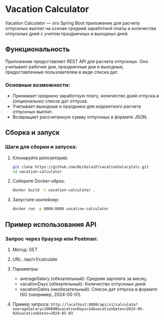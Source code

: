 # Vacation Calculator

Vacation Calculator — это Spring Boot приложение для расчета отпускных выплат на основе средней заработной платы и количества отпускных дней с учетом праздничных и выходных дней.

## Функциональность

Приложение предоставляет REST API для расчета отпускных. Оно учитывает рабочие дни, праздничные дни и выходные, предоставленные пользователем в виде списка дат.

### Основные возможности:
- Принимает среднюю заработную плату, количество дней отпуска и (опционально) список дат отпуска.
- Учитывает выходные и праздники для корректного расчета отпускных выплат.
- Возвращает рассчитанную сумму отпускных в формате JSON.

## Сборка и запуск
### Шаги для сборки и запуска:

1. Клонируйте репозиторий:
   ```bash
   git clone https://github.com/NickolaiP/vacationSalaryCalc.git
   cd vacation-calculator
2. Соберите Docker-образ:
    ```bash
   docker build -t vacation-calculator .
3. Запустите контейнер:
    ```bash
   docker run -p 8080:8080 vacation-calculator

## Пример использования API

### Запрос через браузер или Postman:
1. Метод: GET

2. URL: /api/v1/calculate

3. Параметры:
   - averageSalary (обязательный): Средняя зарплата за месяц.
   - vacationDays (обязательный): Количество отпускных дней.
   - vacationDates (необязательный): Список дат отпуска в формате ISO (например, 2024-05-01).
4. Пример запроса: 
```http://localhost:8080/api/v1/calculate?averageSalary=100000&vacationDays=14&vacationDates=2024-05-02&vacationDates=2024-05-03```

    